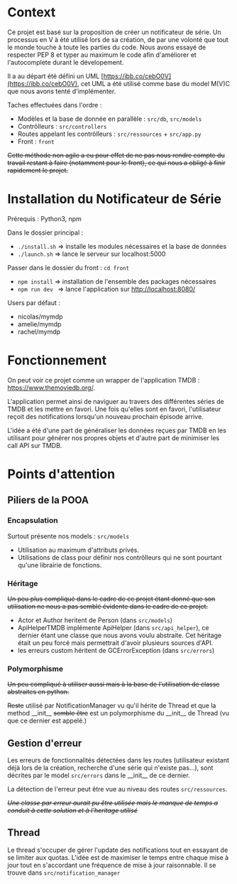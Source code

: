 # Context

Ce projet est basé sur la proposition de créer un notificateur de série. Un processus en V à été utilisé lors de sa création, de par une volonté que tout le monde touche à toute les parties du code. Nous avons essayé de respecter PEP 8 et typer au maximum le code afin d'améliorer et l'autocomplete durant le dévelopement.

Il a au départ été défini un UML [https://ibb.co/cebO0V](https://ibb.co/cebO0V), cet UML a été utilisé comme base du model M(V)C que nous avons tenté d'implémenter. 

Taches effectuées dans l'ordre : 
- Modèles et la base de donnée en parallèle : `src/db`, `src/models`
- Contrôlleurs : `src/controllers`
- Routes appelant les contrôlleurs : `src/ressources` + `src/app.py`
- Front : `front`

~~Cette méthode non agile a eu pour effet de ne pas nous rendre compte du travail restant à faire (notamment pour le front), ce qui nous a obligé à finir rapidement le projet.~~

# Installation du Notificateur de Série
Prérequis : 
Python3, npm

Dans le dossier principal :

* `./install.sh` => installe les modules nécessaires et la base de données
* `./launch.sh` => lance le serveur sur localhost:5000

Passer dans le dossier du front : `cd front`
 * `npm install` => installation de l'ensemble des packages nécessaires 
 * `npm run dev ` => lance l'application sur [http://localhost:8080/](http://localhost:8080/)

Users par défaut :

- nicolas/mymdp
- amelie/mymdp
- rachel/mymdp

# Fonctionnement

On peut voir ce projet comme un wrapper de l'application TMDB : https://www.themoviedb.org/.

L'application permet ainsi de naviguer au travers des différentes séries de TMDB et les mettre en favori. Une fois qu'elles sont en favori, l'utilisateur reçoit des notifications lorsqu'un nouveau prochain épisode arrive.

L'idée a été d'une part de généraliser les données reçues par TMDB en les utilisant pour générer nos propres objets et d'autre part de minimiser les call API sur TMDB.

# Points d'attention

## Piliers de la POOA

### Encapsulation

Surtout présente nos models : `src/models`

- Utilisation au maximum d'attributs privés.
- Utilisations de class pour définir nos contrôlleurs qui ne sont pourtant qu'une librairie de fonctions.

### Héritage

~~Un peu plus compliqué dans le cadre de ce projet étant donné que son utilisation ne nous a pas semblé évidente dans le cadre de ce projet.~~

- Actor et Author heritent de Person (dans `src/models`)
- ApiHelperTMDB implémente ApiHelper (dans `src/api_helper`), ce dernier étant une classe que nous avons voulu abstraite. Cet héritage était un peu forcé mais permettrait d'avoir plusieurs sources d'API.
- les erreurs custom héritent de GCErrorException (dans `src/errors`)

### Polymorphisme

~~Un peu compliqué à utiliser aussi mais à la base de l'utilisation de classe abstraites en python.~~

~~Reste~~ utilisé par NotificationManager vu qu'il hérite de Thread et que la method \_\_init\_\_ ~~semble être~~ est un polymorphisme du \_\_init\_\_ de Thread (vu que ce dernier est appelé.)

## Gestion d'erreur

Les erreurs de fonctionnalités détectées dans les routes (utilisateur existant déjà lors de la création, recherche d'une série qui n'existe pas...), sont décrites par le model `src/errors` dans le \_\_init\_\_ de ce dernier.

La détection de l'erreur peut être vue au niveau des routes `src/ressources`.

~~*Une classe par erreur aurait pu être utilisée mais le manque de temps a conduit à cette solution et à l'heritage utilisé*~~

## Thread

Le thread s'occuper de gérer l'update des notifications tout en essayant de se limiter aux quotas. L'idée est de maximiser le temps entre chaque mise à jour tout en s'accordant une fréquence de mise à jour raisonnable. Il se trouve dans `src/notification_manager`
